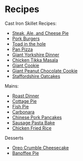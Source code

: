 # Recipes

Cast Iron Skillet Recipes:

- [Steak, Ale, and Cheese Pie](recipes/steak_ale_cheese_pie.md)
- [Pork Burgers](recipes/pork_burgers.md)
- [Toad in the hole](recipes/toad_in_the_hole.md)
- [Pan Pizza](recipes/pan_pizza.md)
- [Giant Yorkshire Dinner](recipes/giant_yorkshire_dinner.md)
- [Chicken Tikka Masala](recipes/chicken_tikka_masala.md)
- [Giant Cookie](recipes/giant_cookie.md)
- [Giant Peanut Chocolate Cookie](recipes/giant_peanut_chocolate_cookie.md)
- [Staffordshire Oatcakes](recipes/staffordshire_oatcakes.md)

Mains:

- [Roast Dinner](recipes/roast_dinner.md)
- [Cottage Pie](recipes/cottage_pie.md)
- [Fish Pie](recipes/fish_pie.md)
- [Carbonara](recipes/carbonara.md)
- [Chinese Pork Pancakes](recipes/chinese_pork_pancakes.md)
- [Sausage Pasta Bake](recipes/sausage_pasta_bake.md)
- [Chicken Fried Rice](recipes/chicken_fried_rice.md)

Desserts

- [Oreo Crumble Cheesecake](recipes/oreo_crumble_cheesecake.md)
- [Banoffee Pie](recipes/banoffee_pie.md)
